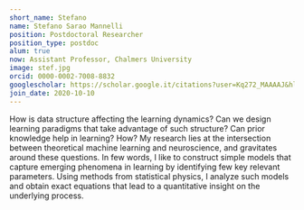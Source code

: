 ```yaml
---
short_name: Stefano
name: Stefano Sarao Mannelli
position: Postdoctoral Researcher
position_type: postdoc
alum: true
now: Assistant Professor, Chalmers University
image: stef.jpg
orcid: 0000-0002-7008-8832
googlescholar: https://scholar.google.it/citations?user=Kq272_MAAAAJ&hl=en&oi=ao
join_date: 2020-10-10
---
```

How is data structure affecting the learning dynamics? Can we design learning paradigms that take advantage of such structure? 
Can prior knowledge help in learning? How? 
My research lies at the intersection between theoretical machine learning and neuroscience, and gravitates around these questions. 
In few words, I like to construct simple models that capture emerging phenomena in learning by identifying few key relevant parameters. 
Using methods from statistical physics, I analyze such models and obtain exact equations that lead to a quantitative insight on the underlying process.

